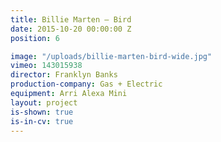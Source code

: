 ```yaml
---
title: Billie Marten — Bird
date: 2015-10-20 00:00:00 Z
position: 6

image: "/uploads/billie-marten-bird-wide.jpg"
vimeo: 143015938
director: Franklyn Banks
production-company: Gas + Electric
equipment: Arri Alexa Mini
layout: project
is-shown: true
is-in-cv: true
---
```



